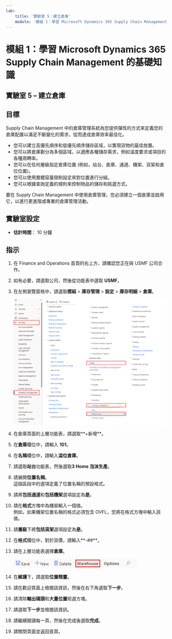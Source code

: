 ```yaml
---
lab:
    title: '實驗室 5：建立倉庫'
    module: '模組 1：學習 Microsoft Dynamics 365 Supply Chain Management 的基礎知識'
---
```


# 模組 1：學習 Microsoft Dynamics 365 Supply Chain Management 的基礎知識

## 實驗室 5 – 建立倉庫

## 目標
Supply Chain Management 中的倉庫管理系統為您提供彈性的方式來定義您的倉庫配置以滿足不斷變化的需求，從而達成倉庫效率最佳化。

- 您可以建立高優先順序和低優先順序儲存區域，以實現貨物的最佳放置。
- 您可以將倉庫劃分為多個區域，以適應各種儲存需求，例如溫度要求或項目的各種周轉率。
- 您可以在任何層級指定倉庫位置 (例如，站台、倉庫、通道、機架、貨架和倉位位置)。
- 您可以使用實體容量限制設定來對位置進行分組。
- 您可以根據查詢定義的規則來控制物品的儲存和挑選方式。

要在 Supply Chain Management 中使用倉庫管理，您必須建立一個倉庫並啟用它，以進行更進階或專業的倉庫管理活動。

## 實驗室設定

   - **估計時間**： 10 分鐘

## 指示

1. 在 Finance and Operations 首頁的右上方，請確認您正在與 USMF 公司合作。

1. 如有必要，請選取公司，然後從功能表中選取 **USMF**。

1. 在左側瀏覽窗格中，請選取**模組** > **庫存管理** > **設定** > **庫存明細** > **倉庫**。

    ![畫面影像正在顯示倉庫模組瀏覽](./media/lp1-m3-warehouses-module-navigation.png)

1. 在倉庫頁面的上層功能表，請選取**+新增**。

1. 在**倉庫**欄位中，請輸入 **101**。

1. 在**名稱**欄位中，請輸入**溢位倉庫**。

1. 請選取**站台**功能表，然後選取**3 Home 泡沫生產**。

1. 請展開**位置名稱**。  
    這個區段中的選項定義了位置名稱的預設格式。

1. 請將**包括通道**和**包括機架**選項設定為**是**。

1. 請在**格式**方塊中為機架輸入一個值。  
    例如，如果機架位置名稱的格式必須包含 OVFL，您將在格式方塊中輸入該值。

1. 請**層級**下將**包括貨架**選項設定為**是**。

1. 在**格式**欄位中，對於貨價，請輸入**-##**。

1. 請在上層功能表選擇**倉庫**。

    ![畫面影像正在顯示醒目提示的倉庫功能表選項](./media/lp1-m3-warehouses-menu-option.png)

1. 在**維護**下，請選取**位置精靈**。

1. 請在歡迎頁面上檢閱該資訊，然後在右下角選取**下一步**。

1. 請清除**輸出碼頭**和**大量位置**核選方塊。

1. 請選取**下一步**並檢閱該資訊。

1. 請繼續閱讀每一頁，然後在完成後選取**完成**。

1. 請關閉頁面並返回首頁。
